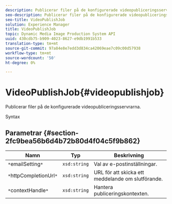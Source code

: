 ```yaml
---
description: Publicerar filer på de konfigurerade videopubliceringsservrarna.
seo-description: Publicerar filer på de konfigurerade videopubliceringsservrarna.
seo-title: VideoPublishJob
solution: Experience Manager
title: VideoPublishJob
topic: Dynamic Media Image Production System API
uuid: 430cdb75-b909-4023-8627-e9db1991b533
translation-type: tm+mt
source-git-commit: 97a84e8e7edd3d834ca42069eae7c09c00d57938
workflow-type: tm+mt
source-wordcount: '50'
ht-degree: 0%

---
```



# VideoPublishJob{#videopublishjob}

Publicerar filer på de konfigurerade videopubliceringsservrarna.

Syntax

## Parametrar {#section-2fc9bea56b6d4b72b80d4f04c5f9b862}

| Namn | Typ | Beskrivning |
|---|---|---|
| `*`emailSetting`*` | `xsd:string` | Val av e-postinställningar. |
| `*`httpCompletionUrl`*` | `xsd:string` | URL för att skicka ett meddelande om slutförande. |
| `*`contextHandle`*` | `xsd:string` | Hantera publiceringskontexten. |

